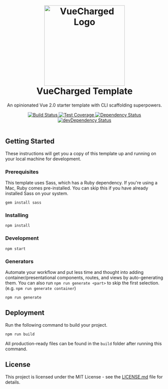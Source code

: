 <h1 align="center">
  <img src="https://raw.githubusercontent.com/mrboomer/vuecharged-template/master/src/components/container/ExampleContainer/images/VueChargedLogo.png" alt="VueCharged Logo" width="256" />
  <br />
  VueCharged Template
  <br />
</h1>

<p align="center">
  An opinionated Vue 2.0 starter template with CLI scaffolding superpowers.
</p>

<div align="center">
  <!-- Build Status -->
  <a href="https://travis-ci.org/mrboomer/vue-template">
    <img src="https://img.shields.io/travis/mrboomer/vue-template/master.svg" alt="Build Status" />
  </a>
  <!-- Test Coverage -->
  <a href="https://coveralls.io/github/mrboomer/vue-template?branch=master">
    <img src="https://img.shields.io/coveralls/github/mrboomer/vue-template/master.svg" alt="Test Coverage" />
  </a>
  <!-- Dependency Status -->
  <a href="https://david-dm.org/mrboomer/vue-template">
    <img src="https://img.shields.io/david/mrboomer/vue-template.svg" alt="Dependency Status" />
  </a>
  <!-- devDependency Status -->
  <a href="https://david-dm.org/mrboomer/vue-template?type=dev">
    <img src="https://img.shields.io/david/dev/mrboomer/vue-template.svg" alt="devDependency Status" />
  </a>
</div>

<br />

## Getting Started

These instructions will get you a copy of this template up and running on your local machine for development.

### Prerequisites

This template uses Sass, which has a Ruby dependency. If you're using a Mac, Ruby comes pre-installed. You can skip this if you have already installed Sass on your system.

```
gem install sass
```

### Installing

```
npm install
```

### Development

```
npm start
```

### Generators
Automate your workflow and put less time and thought into adding container/presentational components, routes, and views by auto-generating them. You can also run `npm run generate <part>` to skip the first selection. (e.g. `npm run generate container`)

```
npm run generate
```

## Deployment

Run the following command to build your project.

```
npm run build
```

All production-ready files can be found in the `build` folder after running this command.

## License

This project is licensed under the MIT License - see the [LICENSE.md](LICENSE.md) file for details.
